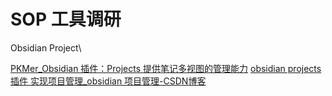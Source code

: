 # SOP 工具调研


Obsidian Project\

[PKMer\_Obsidian 插件：Projects 提供笔记多视图的管理能力](https://pkmer.cn/Pkmer-Docs/10-obsidian/obsidian%E7%A4%BE%E5%8C%BA%E6%8F%92%E4%BB%B6/obsidian-projects/)
[obsidian projects 插件 实现项目管理\_obsidian 项目管理-CSDN博客](https://blog.csdn.net/weixin_42984235/article/details/140610273)